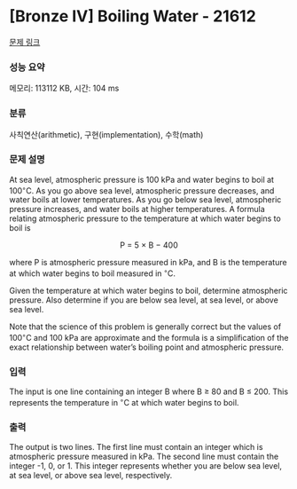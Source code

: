 # [Bronze IV] Boiling Water - 21612 

[문제 링크](https://www.acmicpc.net/problem/21612) 

### 성능 요약

메모리: 113112 KB, 시간: 104 ms

### 분류

사칙연산(arithmetic), 구현(implementation), 수학(math)

### 문제 설명

<p>At sea level, atmospheric pressure is 100 kPa and water begins to boil at 100<sup>◦</sup>C. As you go above sea level, atmospheric pressure decreases, and water boils at lower temperatures. As you go below sea level, atmospheric pressure increases, and water boils at higher temperatures. A formula relating atmospheric pressure to the temperature at which water begins to boil is</p>

<p style="text-align: center;">P = 5 × B − 400</p>

<p>where P is atmospheric pressure measured in kPa, and B is the temperature at which water begins to boil measured in <sup>◦</sup>C.</p>

<p>Given the temperature at which water begins to boil, determine atmospheric pressure. Also determine if you are below sea level, at sea level, or above sea level.</p>

<p>Note that the science of this problem is generally correct but the values of 100<sup>◦</sup>C and 100 kPa are approximate and the formula is a simplification of the exact relationship between water’s boiling point and atmospheric pressure.</p>

### 입력 

 <p>The input is one line containing an integer B where B ≥ 80 and B ≤ 200. This represents the temperature in <sup>◦</sup>C at which water begins to boil.</p>

### 출력 

 <p>The output is two lines. The first line must contain an integer which is atmospheric pressure measured in kPa. The second line must contain the integer -1, 0, or 1. This integer represents whether you are below sea level, at sea level, or above sea level, respectively.</p>

